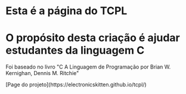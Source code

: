 # Esta é a página do TCPL

# O propósito desta criação é ajudar estudantes da linguagem C

<p> Foi baseado no livro "C A Linguagem de Programação por Brian W. Kernighan, Dennis M. Ritchie"
</p>
[Page do projeto](https://electronicskitten.github.io/tcpl/)
